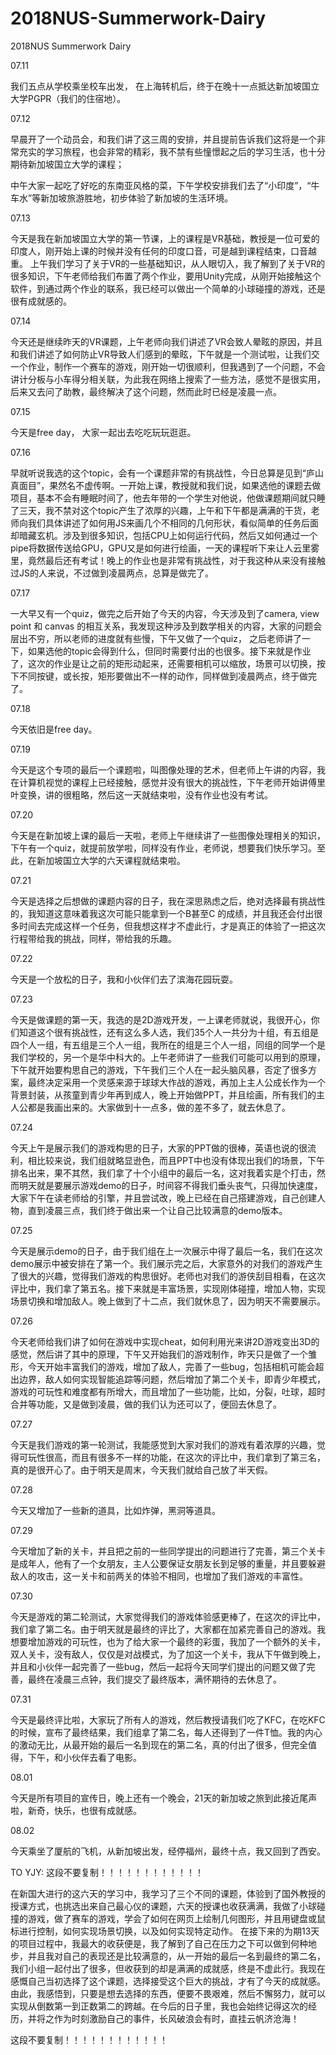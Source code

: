 # 2018NUS-Summerwork-Dairy
2018NUS Summerwork Dairy

07.11

我们五点从学校乘坐校车出发， 在上海转机后，终于在晚十一点抵达新加坡国立大学PGPR（我们的住宿地）。

07.12

早晨开了一个动员会，和我们讲了这三周的安排，并且提前告诉我们这将是一个非常充实的学习旅程，也会非常的精彩，我不禁有些憧憬起之后的学习生活，也十分期待新加坡国立大学的课程；

中午大家一起吃了好吃的东南亚风格的菜，下午学校安排我们去了“小印度”，“牛车水”等新加坡旅游胜地，初步体验了新加坡的生活环境。

07.13

今天是我在新加坡国立大学的第一节课，上的课程是VR基础，教授是一位可爱的印度人，刚开始上课的时候并没有任何的印度口音，可是越到课程结束，口音越重。
上午我们学习了关于VR的一些基础知识，从人眼切入，我了解到了关于VR的很多知识，下午老师给我们布置了两个作业，要用Unity完成，从刚开始接触这个软件，到通过两个作业的联系，我已经可以做出一个简单的小球碰撞的游戏，还是很有成就感的。

07.14

今天还是继续昨天的VR课题，上午老师向我们讲述了VR会致人晕眩的原因，并且和我们讲述了如何防止VR导致人们感到的晕眩，下午就是一个测试啦，让我们交一个作业，制作一个赛车的游戏，刚开始一切很顺利，但我遇到了一个问题，不会讲计分板与小车得分相关联，为此我在网络上搜索了一些方法，感觉不是很实用，后来又去问了助教，最终解决了这个问题，然而此时已经是凌晨一点。

07.15

今天是free day， 大家一起出去吃吃玩玩逛逛。

07.16

早就听说我选的这个topic，会有一个课题非常的有挑战性，今日总算是见到“庐山真面目”，果然名不虚传啊。一开始上课，教授就和我们说，如果选他的课题去做项目，基本不会有睡眠时间了，他去年带的一个学生对他说，他做课题期间就只睡了三天，我不禁对这个topic产生了浓厚的兴趣，上午和下午都是满满的干货，老师向我们具体讲述了如何用JS来画几个不相同的几何形状，看似简单的任务后面却暗藏玄机。涉及到很多知识，包括CPU上如何运行代码，然后又如何通过一个pipe将数据传送给GPU，GPU又是如何进行绘画，一天的课程听下来让人云里雾里，竟然最后还有考试！晚上的作业也是非常有挑战性，对于我这种从来没有接触过JS的人来说，不过做到凌晨两点，总算是做完了。

07.17

一大早又有一个quiz，做完之后开始了今天的内容，今天涉及到了camera, view point 和 canvas 的相互关系，我发现这种涉及到数学相关的内容，大家的问题会层出不穷，所以老师的进度就有些慢，下午又做了一个quiz， 之后老师讲了一下，如果选他的topic会得到什么，但同时需要付出的也很多。接下来就是作业了，这次的作业是让之前的矩形动起来，还需要相机可以缩放，场景可以切换，按下不同按键，或长按，矩形要做出不一样的动作，同样做到凌晨两点，终于做完了。

07.18

今天依旧是free day。

07.19

今天是这个专项的最后一个课题啦，叫图像处理的艺术，但老师上午讲的内容，我在计算机视觉的课程上已经接触，感觉并没有很大的挑战性，下午老师开始讲傅里叶变换，讲的很粗略，然后这一天就结束啦，没有作业也没有考试。

07.20

今天是在新加坡上课的最后一天啦，老师上午继续讲了一些图像处理相关的知识，下午有一个quiz，就提前放学啦，同样没有作业，老师说，想要我们快乐学习。至此，在新加坡国立大学的六天课程就结束啦。

07.21

今天是选择之后想做的课题内容的日子，我在深思熟虑之后，绝对选择最有挑战性的，我知道这意味着我这次可能只能拿到一个B甚至C 的成绩，并且我还会付出很多时间去完成这样一个任务，但我想这样才不虚此行，才是真正的体验了一把这次行程带给我的挑战，同样，带给我的乐趣。

07.22

今天是一个放松的日子，我和小伙伴们去了滨海花园玩耍。

07.23

今天是做课题的第一天，我选的是2D游戏开发，一上课老师就说，我很开心，你们知道这个很有挑战性，还有这么多人选，我们35个人一共分为十组，有五组是四个人一组，有五组是三个人一组，我所在的组是三个人一组，同组的同学一个是我们学校的，另一个是华中科大的。上午老师讲了一些我们可能可以用到的原理，下午就开始要构思自己的游戏，下午我们三个人在一起头脑风暴，否定了很多方案，最终决定采用一个灵感来源于球球大作战的游戏，再加上主人公成长作为一个背景封装，从孩童到青少年再到成人，晚上开始做PPT，并且绘画，所有我们的主人公都是我画出来的。大家做到十一点多，做的差不多了，就去休息了。

07.24

今天上午是展示我们的游戏构思的日子，大家的PPT做的很棒，英语也说的很流利，相比较来说，我们组就略显逊色，而且PPT中也没有体现出我们的场景，下午排名出来，果不其然，我们拿了十个小组中的最后一名，这对我着实是个打击，然而明天就是要展示游戏demo的日子，时间容不得我们垂头丧气，只得加快速度，大家下午在读老师给的引擎，并且尝试改，晚上已经在自己搭建游戏，自己创建人物，直到凌晨三点，我们终于做出来一个让自己比较满意的demo版本。

07.25

今天是展示demo的日子，由于我们组在上一次展示中得了最后一名，我们在这次demo展示中被安排在了第一个。我们展示完之后，大家意外的对我们的游戏产生了很大的兴趣，觉得我们游戏的构思很好。老师也对我们的游侠刮目相看，在这次评比中，我们拿了第五名。接下来就是丰富场景，实现刚体碰撞，增加人物，实现场景切换和增加敌人。晚上做到了十二点，我们就休息了，因为明天不需要展示。

07.26

今天老师给我们讲了如何在游戏中实现cheat，如何利用光来讲2D游戏变出3D的感觉，然后讲了其中的原理，下午又开始我们的游戏制作，昨天只是做了一个雏形，今天开始丰富我们的游戏，增加了敌人，完善了一些bug，包括相机可能会超出边界，敌人如何实现智能追踪等问题，然后增加了第二个关卡，即青少年模式，游戏的可玩性和难度都有所增大，而且增加了一些功能，比如，分裂，吐球，超时合并等功能，又是做到凌晨，做的我们认为还可以了，便回去休息了。

07.27

今天是我们游戏的第一轮测试，我能感觉到大家对我们的游戏有着浓厚的兴趣，觉得可玩性很高，而且有很多不一样的功能，在这次的评比中，我们拿到了第三名，真的是很开心了。由于明天是周末，今天我们就给自己放了半天假。

07.28

今天又增加了一些新的道具，比如炸弹，黑洞等道具。

07.29

今天增加了新的关卡，并且把之前的一些同学提出的问题进行了完善，第三个关卡是成年人，他有了一个女朋友，主人公要保证女朋友长到足够的重量，并且要躲避敌人的攻击，这一关卡和前两关的体验不相同，也增加了我们游戏的丰富性。

07.30

今天是游戏的第二轮测试，大家觉得我们的游戏体验感更棒了，在这次的评比中，我们拿了第二名。由于明天就是最终的评比了，大家都在加紧完善自己的游戏。我想要增加游戏的可玩性，也为了给大家一个最终的彩蛋，我加了一个额外的关卡，双人关卡，没有敌人，仅仅是对战模式，为了加这一个关卡，我从下午做到晚上，并且和小伙伴一起完善了一些bug，然后一起将今天同学们提出的问题又做了完善，最终在凌晨三点钟，我们提交了最终版本，满怀期待的去休息了。

07.31

今天是最终评比啦，大家玩了所有人的游戏，然后教授请我们吃了KFC，在吃KFC的时候，宣布了最终结果，我们组拿了第二名，每人还得到了一件T恤。我的内心的激动无比，从最开始的最后一名到现在的第二名，真的付出了很多，但完全值得，下午，和小伙伴去看了电影。

08.01

今天是所有项目的宣传日，晚上还有一个晚会，21天的新加坡之旅到此接近尾声啦，新奇，快乐，也很有成就感。

08.02

今天乘坐了厦航的飞机，从新加坡出发，经停福州，最终十点，我又回到了西安。



TO YJY:
这段不要复制！！！！！！！！！！！！

在新国大进行的这六天的学习中，我学习了三个不同的课题，体验到了国外教授的授课方式，也挑选出来自己最心仪的课题，六天的授课也收获满满，我做了小球碰撞的游戏，做了赛车的游戏，学会了如何在网页上绘制几何图形，并且用键盘或鼠标进行控制，如何实现场景切换，以及如何实现特定动作。
在接下来的为期13天的项目过程中，我最大的收获便是，我了解到了自己在压力之下可以做到何种地步，并且我对自己的表现还是比较满意的，从一开始的最后一名到最终的第二名，我们小组一起付出了很多，但收获到的却是满满的成就感，终是不虚此行。我现在感慨自己当初选择了这个课题，选择接受这个巨大的挑战，才有了今天的成就感。由此，我感悟到，只要是想去选择的东西，便要不畏艰难，然后不懈努力，就可以实现从倒数第一到正数第二的跨越。在今后的日子里，我也会始终记得这次的经历，并将之作为时刻激励自己的事件，长风破浪会有时，直挂云帆济沧海！

这段不要复制！！！！！！！！！！！！

















